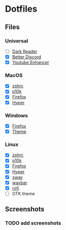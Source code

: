 # Dotfiles

## Files

### Universal

- [ ] [Dark Reader](darkReader)
- [x] [Better Discord](betterdiscord)
- [x] [Youtube Enhancer](youtubeEnhancer)

### MacOS

- [x] [zshrc](zshrc/macos)
- [x] [p10k](p10k/macos)
- [x] [Firefox](firefox/macos)
- [x] [Hyper](hyper/macos)

### Windows

- [x] [Firefox](firefox/windows)
- [x] [Theme](theme)

### Linux

- [x] [zshrc](zshrc/linux)
- [x] [p10k](p10k/linux)
- [x] [Firefox](firefox/linux)
- [x] [Hyper](hyper/linux)
- [x] [sway](sway)
- [x] [waybar](waybar)
- [x] [rofi](rofi)
- [ ] GTK theme

## Screenshots

### TODO add screenshots
